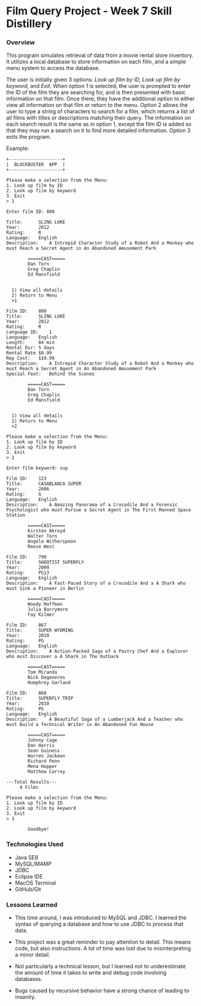 # Film Query Project - Week 7 Skill Distillery

### Overview
This program simulates retrieval of data from a movie rental store inventory. It utilizes a local database to store information on each film, and a simple menu system to access the database.

The user is initially given 3 options: *Look up film by ID*, *Look up film by keyword*, and *Exit*. When option 1 is selected, the user is prompted to enter the ID of the film they are searching for, and is then presented with basic information on that film. Once there, they have the additional option to either view all information on that film or return to the menu.
Option 2 allows the user to type a string of characters to search for a film, which returns a list of all films with titles or descriptions matching their query. The information on each search result is the same as in option 1, except the film ID is added so that they may run a search on it to find more detailed information.
Option 3 exits the program.

Example:

	+--------------------+
	|  BLOCKBUSTER  APP  |
	+--------------------+
	
	Please make a selection from the Menu:
	1. Look up film by ID
	2. Look up film by keyword
	3. Exit
	> 1
	
	Enter film ID: 808
	
	Title:		SLING LUKE
	Year:		2012
	Rating:		R
	Language:	English
	Description:	A Intrepid Character Study of a Robot And a Monkey who must Reach a Secret Agent in An Abandoned Amusement Park
	
			=====CAST=====
			Dan Torn
			Greg Chaplin
			Ed Mansfield
	
	
	  1) View all details
	  2) Return to Menu
	  >1
	
	Film ID:	808
	Title:		SLING LUKE
	Year:		2012
	Rating:		R
	Language ID:	1
	Language:	English
	Length:		84 min
	Rental Dur:	5 days
	Rental Rate	$0.99
	Rep Cost:	$10.99
	Description:	A Intrepid Character Study of a Robot And a Monkey who must Reach a Secret Agent in An Abandoned Amusement Park
	Special Feat:	Behind the Scenes
	
			=====CAST=====
			Dan Torn
			Greg Chaplin
			Ed Mansfield
	
	
	  1) View all details
	  2) Return to Menu
	  >2
	
	Please make a selection from the Menu:
	1. Look up film by ID
	2. Look up film by keyword
	3. Exit
	> 2
	
	Enter film keyword: sup
	
	Film ID:	123
	Title:		CASABLANCA SUPER
	Year:		2006
	Rating:		G
	Language:	English
	Description:	A Amazing Panorama of a Crocodile And a Forensic Psychologist who must Pursue a Secret Agent in The First Manned Space Station
	
			=====CAST=====
			Kirsten Akroyd
			Walter Torn
			Angela Witherspoon
			Reese West
	
	Film ID:	790
	Title:		SHOOTIST SUPERFLY
	Year:		2009
	Rating:		PG13
	Language:	English
	Description:	A Fast-Paced Story of a Crocodile And a A Shark who must Sink a Pioneer in Berlin
	
			=====CAST=====
			Woody Hoffman
			Julia Barrymore
			Fay Kilmer
	
	Film ID:	867
	Title:		SUPER WYOMING
	Year:		2010
	Rating:		PG
	Language:	English
	Description:	A Action-Packed Saga of a Pastry Chef And a Explorer who must Discover a A Shark in The Outback
	
			=====CAST=====
			Tom Miranda
			Nick Degeneres
			Humphrey Garland
	
	Film ID:	868
	Title:		SUPERFLY TRIP
	Year:		2010
	Rating:		PG
	Language:	English
	Description:	A Beautiful Saga of a Lumberjack And a Teacher who must Build a Technical Writer in An Abandoned Fun House
	
			=====CAST=====
			Johnny Cage
			Dan Harris
			Sean Guiness
			Warren Jackman
			Richard Penn
			Mena Hopper
			Matthew Carrey
	
	---Total Results---
	     4 Films
	
	Please make a selection from the Menu:
	1. Look up film by ID
	2. Look up film by keyword
	3. Exit
	> 3
	
			Goodbye!

### Technologies Used
- Java SE8
- MySQL/MAMP
- JDBC
- Eclipse IDE
- MacOS Terminal
- GitHub/Git

### Lessons Learned
* This time around, I was introduced to MySQL and JDBC. I learned the syntax of querying a database and how to use JDBC to process that data.


* This project was a great reminder to pay attention to detail. This means code, but also instructions. A lot of time was lost due to misinterpreting a minor detail.


* Not particularly a technical lesson, but I learned not to underestimate the amount of time it takes to write and debug code involving databases.


* Bugs caused by recursive behavior have a strong chance of leading to insanity.